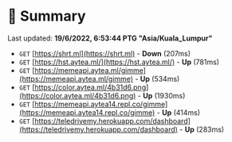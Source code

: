 # 📖 Summary
Last updated: **19/6/2022, 6:53:44 PTG "Asia/Kuala_Lumpur"**

- `GET` [https://shrt.ml](https://shrt.ml) - **Down** (207ms)
- `GET` [https://hst.aytea.ml/](https://hst.aytea.ml/) - **Up** (781ms)
- `GET` [https://memeapi.aytea.ml/gimme](https://memeapi.aytea.ml/gimme) - **Up** (534ms)
- `GET` [https://color.aytea.ml/4b31d6.png](https://color.aytea.ml/4b31d6.png) - **Up** (1930ms)
- `GET` [https://memeapi.aytea14.repl.co/gimme](https://memeapi.aytea14.repl.co/gimme) - **Up** (414ms)
- `GET` [https://teledrivemy.herokuapp.com/dashboard](https://teledrivemy.herokuapp.com/dashboard) - **Up** (283ms)

